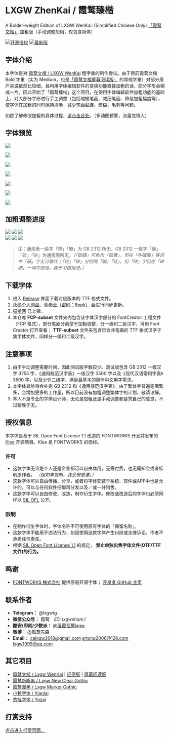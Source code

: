 # LXGW ZhenKai / 霞鹜臻楷
A Bolder-weight Edition of LXGW WenKai. (Simplified Chinese Only) [「霞鹜文楷」](https://github.com/lxgw/LxgwWenKai) 加粗版（手动调整加粗，仅包含简体）

[![开源授权](https://img.shields.io/github/license/lxgw/LxgwZhenKai)](https://github.com/lxgw/LxgwZhenKai)
[![最新版](https://img.shields.io/github/release/lxgw/LxgwZhenKai)](https://github.com/lxgw/LxgwZhenKai/releases)

## 字体介绍
本字体是对 [霞鹜文楷 / LXGW WenKai](https://github.com/lxgw/LxgwWenKai) 粗字重的制作尝试。由于目前霞鹜文楷 Bold 字重（实为 Medium，也是[「霞鹜文楷屏幕阅读版」](https://github.com/lxgw/LxgwWenKai-Screen) 的常规字重）对部分用户来说依然比较细，且利用字体编辑软件的变换功能直接加粗的话，部分字形会糊成一片。因此开始了「霞鹜臻楷」这个项目，在使用字体编辑软件加粗功能的基础上，对大部分字形进行手工调整（包括缩短笔画、减细笔画、降低加粗幅度等），使字体在加粗的同时保持清晰，减少笔画黏连、模糊、毛刺等问题。

如欲了解修改加粗的具体过程，[请点击此处](https://weibo.com/6624339726/Lbdz1u0yH)。（多动图预警，流量党慎入）


## 字体预览
![](https://raw.githubusercontent.com/lxgw/LxgwZhenKai/main/image/zhenkai-1.png)

![](https://raw.githubusercontent.com/lxgw/LxgwZhenKai/main/image/zhenkai-2.png)

![](https://raw.githubusercontent.com/lxgw/LxgwZhenKai/main/image/zhenkai-3.png)

![](https://raw.githubusercontent.com/lxgw/LxgwZhenKai/main/image/zhenkai-4.png)

![](https://raw.githubusercontent.com/lxgw/LxgwZhenKai/main/image/zhenkai-5.png)

![](https://raw.githubusercontent.com/lxgw/LxgwZhenKai/main/image/zhenkai-6.png)

![](https://raw.githubusercontent.com/lxgw/LxgwZhenKai/main/image/zhenkai-7.png)

## 加粗调整进度
![](https://img.shields.io/badge/目前包含汉字总数-5120%2F8230-yellow)
![](https://img.shields.io/badge/GB2312所有汉字-5116%2F6763-yellowgreen)
![](https://img.shields.io/badge/通用规范汉字表-5117%2F8105-yellow)  
![](https://img.shields.io/badge/现代汉语常用字表-3500%2F3500-brightgreen)
![](https://img.shields.io/badge/GB2312一级汉字-3755%2F3755-brightgreen)
![](https://img.shields.io/badge/通规表一级汉字-3500%2F3500-brightgreen)
> 注：通规表一级字「啰」「瞭」为 GB 2312 所无，GB 2312 一级字「磺」「硷」「矽」为通规表所无。*（「硫磺」可称为「硫黄」，但在「牛磺酸」等词中「磺」字无可替代；「硷」「矽」分别同「碱」「硅」，但「矽」字仍在「矽肺」一词中使用，属于习惯用法。）*

## 下载字体
1. 进入 [Release](https://github.com/lxgw/LxgwZhenKai/releases) 界面下载对应版本的 TTF 格式文件。
2. [永硕个人网盘](http://lxgw.ys168.com/)、[蓝奏云（密码：8ppk）](https://lxgw.lanzoui.com/b0cqwpt3i) 会进行同步更新。
3. [猫啃网](https://www.maoken.com/freefonts/14773.html) 已上架。
4. 本仓库 **FCP-subset** 文件夹内包含该字体汉字部分的 FontCreator 工程文件（FCP 格式），部分笔画分离便于加粗调整，分一级和二级汉字，可用 Font Creator 打开查看； **TTF-subset** 文件夹包含已合并笔画的 TTF 格式汉字子集字体文件，同样分一级和二级汉字。

## 注意事项
1. 由于手动调整需要时间，因此测试版字数较少。测试版包含 GB 2312 一级汉字 3755 字、《通用规范汉字表》一级汉字 3500 字以及《现代汉语常用字表》3500 字，以及少许二级字，满足最基本的简体中文用字需求。
2. 本字体最终将会补完 GB 2312 和《通用规范汉字表》。由于繁体字普遍笔画繁多，会增加更多的工作量，所以目前没有加粗调整繁体字的计划，敬请谅解。
3. 本人不是专业的字体设计师，无论是加粗还是手动调整都是凭自己的感觉，不过聊胜于无。

## 授权信息
本字体是基于 SIL Open Font License 1.1 改造的 FONTWORKS 开发并发布的 [Klee](https://github.com/fontworks-fonts/Klee) 开源项目。Klee 是 FONTWORKS 的商标。

### 许可
- 这款字体无论是个人还是企业都可以自由商用，无需付费，也无需知会或者标明原作者。 *（但如果告知，我会很感激。）*
- 这款字体可以自由传播、分享，或者将字体安装于系统、软件或APP中也是允许的，可以与任何软件捆绑再分发以及／或一并销售。
- 这款字体可以自由修改、改造，制作衍生字体。修改或改造后的字体也必须同样以 [SIL OFL](https://scripts.sil.org/OFL) 公开。

### 限制
- 在制作衍生字体时，字体名称不可使用原有字体的「保留名称」。
- 这款字体不能用于违法行为，如因使用这款字体产生纠纷或法律诉讼，作者不承担任何责任。
- 根据 [SIL Open Font License 1.1](https://scripts.sil.org/OFL) 的规定， **禁止单独出售字体文件(OTF/TTF文件)的行为。**

## 鸣谢
- [FONTWORKS 株式会社](http://fontworks.co.jp) 提供原版开源字体； [开发者 GitHub 主页](https://github.com/fontworks-fonts/)

## 联系作者
- **Telegram：** @lxgwtg
- **微信公众号：** 霞鹜 *（ID: lxgwshare）*
- **酷安/即刻/少数派：** [@落霞孤鹜lxgw](https://www.coolapk.com/u/633884)
- **微博：** [@孤鹜先森](https://weibo.com/6624339726)
- **Email：** calxgw2018@gmail.com srtong2006@126.com lxgw1999@qq.com

## 其它项目

- [霞鹜文楷 / Lxgw WenKai](https://github.com/lxgw/LxgwWenKai) | [轻便版](https://github.com/lxgw/LxgwWenKai-Lite) | [屏幕阅读版](https://github.com/lxgw/LxgwWenKai-Screen)
- [霞鹜新晰黑 / Lxgw New Clear Gothic](https://github.com/lxgw/LxgwNewClearGothic)
- [霞鹜漫黑 / Lxgw Marker Gothic](https://github.com/lxgw/LxgwMarkerGothic)
- [小赖字体 / Xiaolai](https://github.com/lxgw/kose-font)
- [悠哉字体 / Yozai](https://github.com/lxgw/yozai-font)

## 打赏支持
[点击进入打赏页面。](https://github.com/lxgw/lxgw/blob/main/Donate.md)

